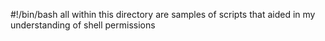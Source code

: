 #!/bin/bash
all within this directory are samples of scripts that aided in my understanding of shell permissions
